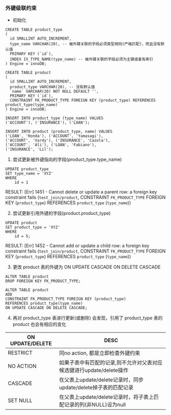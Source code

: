 ### 外键级联约束

- 初始化
```
CREATE TABLE product_type
(
  id SMALLINT AUTO_INCREMENT,
  type_name VARCHAR(20), -- 被外键关联的字段必须类型相同(严格匹配)，而且没有默认值
  PRIMARY KEY (`id`),
  INDEX IX_TYPE_NAME(type_name) -- 被外键关联的字段必须为主键或者有索引
) Engine = innoDB;

CREATE TABLE product
(
  id SMALLINT AUTO_INCREMENT,
  product_type VARCHAR(20), -- 没有默认值
  `name` VARCHAR(20) NOT NULL DEFAULT '',
  PRIMARY KEY (`id`),
  CONSTRAINT FK_PRODUCT_TYPE FOREIGN KEY (product_type) REFERENCES product_type(type_name)
) Engine = innoDB;

INSERT INTO product_type (type_name) VALUES
('ACCOUNT'), ('INSURANCE'), ('LOAN');

INSERT INTO product (product_type, name) VALUES
('LOAN', 'Honda'), ('ACCOUNT', 'Yamasagi'),
('ACCOUNT', 'Vardy'), ('INSURANCE', 'Cazola'),
('ACCOUNT', 'Ali'), ('LOAN', 'Fabiano'),
('INSURANCE', 'Lil');
```

1. 尝试更新被外键指向的字段(product_type.type_name)
```
UPDATE product_type
SET type_name = 'XYZ'
WHERE
    id = 1
```

RESULT:
[Err] 1451 - Cannot delete or update a parent row:
a foreign key constraint fails (`test_join/product`, CONSTRAINT `FK_PRODUCT_TYPE` FOREIGN KEY (`product_type`) REFERENCES `product_type` (`type_name`))

2. 尝试更新引用外键的字段(product.product_type)
```
UPDATE product
SET product_type = 'XYZ'
WHERE
    id = 5;
```

RESULT:
[Err] 1452 - Cannot add or update a child row:
a foreign key constraint fails (`test_join/product`, CONSTRAINT `FK_PRODUCT_TYPE` FOREIGN KEY (`product_type`) REFERENCES `product_type` (`type_name`))

3. 更改 product 表的外键为 ON UPDATE CASCADE ON DELETE CASCADE
```
ALTER TABLE product
DROP FOREIGN KEY FK_PRODUCT_TYPE;

ALTER TABLE product
ADD
CONSTRAINT FK_PRODUCT_TYPE FOREIGN KEY (product_type)
REFERENCES product_type(type_name)
ON UPDATE CASCADE ON DELETE CASCADE;
```

4. 再对 product_type 表进行更新(或删除)
会发现，引用了 product_type 表的 product 也会有相应的变化

| ON UPDATE/DELETE  | DESC      |
| ---               | ---       |
| RESTRICT          | 同no action, 都是立即检查外键约束                                |
| NO ACTION         | 如果子表中有匹配的记录,则不允许对父表对应候选键进行update/delete操作   |
| CASCADE           | 在父表上update/delete记录时，同步update/delete掉子表的匹配记录      |
| SET NULL          | 在父表上update/delete记录时，将子表上匹配记录的列(非NULL)设为null    |